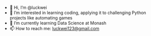 - 👋 Hi, I’m @luckwei
- 👀 I’m interested in learning coding, applying it to challenging Python projects like automating games
- 🌱 I’m currently learning Data Science at Monash
- 📫 How to reach me: luckwei123@gmail.com

<!---
luckwei/luckwei is a ✨ special ✨ repository because its `README.md` (this file) appears on your GitHub profile.
You can click the Preview link to take a look at your changes.
--->
